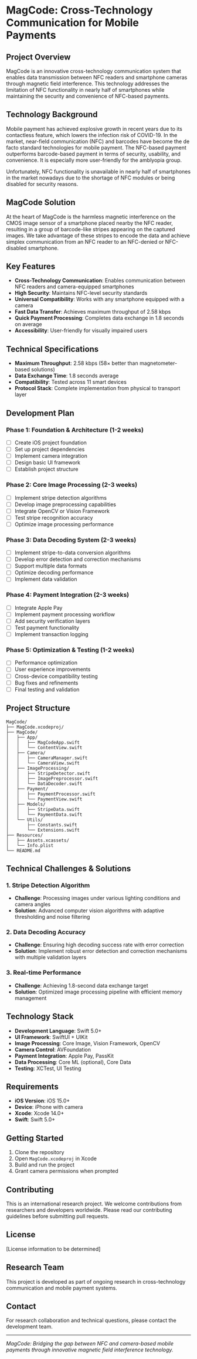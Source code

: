 # MagCode: Cross-Technology Communication for Mobile Payments

## Project Overview

MagCode is an innovative cross-technology communication system that enables data transmission between NFC readers and smartphone cameras through magnetic field interference. This technology addresses the limitation of NFC functionality in nearly half of smartphones while maintaining the security and convenience of NFC-based payments.

## Technology Background

Mobile payment has achieved explosive growth in recent years due to its contactless feature, which lowers the infection risk of COVID-19. In the market, near-field communication (NFC) and barcodes have become the de facto standard technologies for mobile payment. The NFC-based payment outperforms barcode-based payment in terms of security, usability, and convenience. It is especially more user-friendly for the amblyopia group.

Unfortunately, NFC functionality is unavailable in nearly half of smartphones in the market nowadays due to the shortage of NFC modules or being disabled for security reasons.

## MagCode Solution

At the heart of MagCode is the harmless magnetic interference on the CMOS image sensor of a smartphone placed nearby the NFC reader, resulting in a group of barcode-like stripes appearing on the captured images. We take advantage of these stripes to encode the data and achieve simplex communication from an NFC reader to an NFC-denied or NFC-disabled smartphone.

## Key Features

- **Cross-Technology Communication**: Enables communication between NFC readers and camera-equipped smartphones
- **High Security**: Maintains NFC-level security standards
- **Universal Compatibility**: Works with any smartphone equipped with a camera
- **Fast Data Transfer**: Achieves maximum throughput of 2.58 kbps
- **Quick Payment Processing**: Completes data exchange in 1.8 seconds on average
- **Accessibility**: User-friendly for visually impaired users

## Technical Specifications

- **Maximum Throughput**: 2.58 kbps (58× better than magnetometer-based solutions)
- **Data Exchange Time**: 1.8 seconds average
- **Compatibility**: Tested across 11 smart devices
- **Protocol Stack**: Complete implementation from physical to transport layer

## Development Plan

### Phase 1: Foundation & Architecture (1-2 weeks)
- [ ] Create iOS project foundation
- [ ] Set up project dependencies
- [ ] Implement camera integration
- [ ] Design basic UI framework
- [ ] Establish project structure

### Phase 2: Core Image Processing (2-3 weeks)
- [ ] Implement stripe detection algorithms
- [ ] Develop image preprocessing capabilities
- [ ] Integrate OpenCV or Vision Framework
- [ ] Test stripe recognition accuracy
- [ ] Optimize image processing performance

### Phase 3: Data Decoding System (2-3 weeks)
- [ ] Implement stripe-to-data conversion algorithms
- [ ] Develop error detection and correction mechanisms
- [ ] Support multiple data formats
- [ ] Optimize decoding performance
- [ ] Implement data validation

### Phase 4: Payment Integration (2-3 weeks)
- [ ] Integrate Apple Pay
- [ ] Implement payment processing workflow
- [ ] Add security verification layers
- [ ] Test payment functionality
- [ ] Implement transaction logging

### Phase 5: Optimization & Testing (1-2 weeks)
- [ ] Performance optimization
- [ ] User experience improvements
- [ ] Cross-device compatibility testing
- [ ] Bug fixes and refinements
- [ ] Final testing and validation

## Project Structure

```
MagCode/
├── MagCode.xcodeproj/
├── MagCode/
│   ├── App/
│   │   ├── MagCodeApp.swift
│   │   └── ContentView.swift
│   ├── Camera/
│   │   ├── CameraManager.swift
│   │   └── CameraView.swift
│   ├── ImageProcessing/
│   │   ├── StripeDetector.swift
│   │   ├── ImagePreprocessor.swift
│   │   └── DataDecoder.swift
│   ├── Payment/
│   │   ├── PaymentProcessor.swift
│   │   └── PaymentView.swift
│   ├── Models/
│   │   ├── StripeData.swift
│   │   └── PaymentData.swift
│   └── Utils/
│       ├── Constants.swift
│       └── Extensions.swift
├── Resources/
│   ├── Assets.xcassets/
│   └── Info.plist
└── README.md
```

## Technical Challenges & Solutions

### 1. Stripe Detection Algorithm
- **Challenge**: Processing images under various lighting conditions and camera angles
- **Solution**: Advanced computer vision algorithms with adaptive thresholding and noise filtering

### 2. Data Decoding Accuracy
- **Challenge**: Ensuring high decoding success rate with error correction
- **Solution**: Implement robust error detection and correction mechanisms with multiple validation layers

### 3. Real-time Performance
- **Challenge**: Achieving 1.8-second data exchange target
- **Solution**: Optimized image processing pipeline with efficient memory management

## Technology Stack

- **Development Language**: Swift 5.0+
- **UI Framework**: SwiftUI + UIKit
- **Image Processing**: Core Image, Vision Framework, OpenCV
- **Camera Control**: AVFoundation
- **Payment Integration**: Apple Pay, PassKit
- **Data Processing**: Core ML (optional), Core Data
- **Testing**: XCTest, UI Testing

## Requirements

- **iOS Version**: iOS 15.0+
- **Device**: iPhone with camera
- **Xcode**: Xcode 14.0+
- **Swift**: Swift 5.0+

## Getting Started

1. Clone the repository
2. Open `MagCode.xcodeproj` in Xcode
3. Build and run the project
4. Grant camera permissions when prompted

## Contributing

This is an international research project. We welcome contributions from researchers and developers worldwide. Please read our contributing guidelines before submitting pull requests.

## License

[License information to be determined]

## Research Team

This project is developed as part of ongoing research in cross-technology communication and mobile payment systems.

## Contact

For research collaboration and technical questions, please contact the development team.

---

*MagCode: Bridging the gap between NFC and camera-based mobile payments through innovative magnetic field interference technology.*
